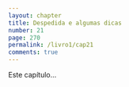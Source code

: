 ```yaml
---
layout: chapter
title: Despedida e algumas dicas
number: 21
page: 270
permalink: /livro1/cap21
comments: true
---
```

Este capítulo…